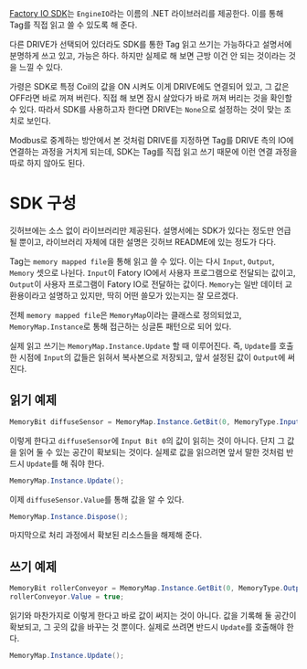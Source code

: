 [Factory IO SDK](https://github.com/realgamessoftware/factoryio-sdk)는 `EngineIO`라는 이름의 .NET 라이브러리를 제공한다.
이를 통해 Tag를 직접 읽고 쓸 수 있도록 해 준다.

다른 DRIVE가 선택되어 있더라도
SDK를 통한 Tag 읽고 쓰기는 가능하다고 설명서에 분명하게 쓰고 있고, 가능은 하다.
하지만 실제로 해 보면 근방 이건 안 되는 것이라는 것을 느낄 수 있다.

가령은 SDK로 특정 Coil의 값을 ON 시켜도
이게 DRIVE에도 연결되어 있고, 그 값은 OFF라면 바로 꺼져 버린다.
직접 해 보면 잠시 살았다가 바로 꺼져 버리는 것을 확인할 수 있다.
따라서 SDK를 사용하고자 한다면 DRIVE는 `None`으로 설정하는 것이 맞는 조치로 보인다.

Modbus로 중계하는 방안에서 본 것처럼
DRIVE를 지정하면 Tag를 DRIVE 측의 IO에 연결하는 과정을 거치게 되는데,
SDK는 Tag를 직접 읽고 쓰기 때문에 이런 연결 과정을 따로 하지 않아도 된다.

# SDK 구성

깃허브에는 소스 없이 라이브러리만 제공된다.
설명서에는 SDK가 있다는 정도만 언급될 뿐이고,
라이브러리 자체에 대한 설명은 깃허브 README에 있는 정도가 다다.

Tag는 `memory mapped file`을 통해 읽고 쓸 수 있다.
이는 다시 `Input`, `Output`, `Memory` 셋으로 나뉜다.
`Input`이 Fatory IO에서 사용자 프로그램으로 전달되는 값이고,
`Output`이 사용자 프로그램이 Fatory IO로 전달하는 값이다.
`Memory`는 일반 데이터 교환용이라고 설명하고 있지만, 딱히 어떤 쓸모가 있는지는 잘 모르겠다.

전체 `memory mapped file`은 `MemoryMap`이라는 클래스로 정의되었고,
`MemoryMap.Instance`로 통해 접근하는 싱글톤 패턴으로 되어 있다.

실제 읽고 쓰기는 `MemoryMap.Instance.Update` 할 때 이루어진다.
즉, `Update`를 호출한 시점에 `Input`의 값들은 읽혀서 복사본으로 저장되고,
앞서 설정된 값이 `Output`에 써진다.

## 읽기 예제

```c#
MemoryBit diffuseSensor = MemoryMap.Instance.GetBit(0, MemoryType.Input);
```

이렇게 한다고 `diffuseSensor`에 `Input Bit 0`의 값이 읽히는 것이 아니다.
단지 그 값을 읽어 둘 수 있는 공간이 확보되는 것이다.
실제로 값을 읽으려면 앞서 말한 것처럼 반드시 `Update`를 해 줘야 한다.

```c#
MemoryMap.Instance.Update();
```

이제 `diffuseSensor.Value`를 통해 값을 알 수 있다.

```c#
MemoryMap.Instance.Dispose();
```

마지막으로 처리 과정에서 확보된 리소스들을 해제해 준다.

## 쓰기 예제

```c#
MemoryBit rollerConveyor = MemoryMap.Instance.GetBit(0, MemoryType.Output);
rollerConveyor.Value = true;
```

읽기와 마찬가지로 이렇게 한다고 바로 값이 써지는 것이 아니다.
값을 기록해 둘 공간이 확보되고, 그 곳의 값을 바꾸는 것 뿐이다.
실제로 쓰려면 반드시 `Update`를 호출해야 한다.

```c#
MemoryMap.Instance.Update();
```
